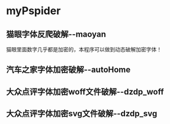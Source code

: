 # myPspider
## 猫眼字体反爬破解--maoyan 
猫眼里面数字几乎都是加密的，本程序可以做到动态破解加密字体！

## 汽车之家字体加密破解--autoHome  

## 大众点评字体加密woff文件破解--dzdp_woff 

## 大众点评字体加密svg文件破解--dzdp_svg 